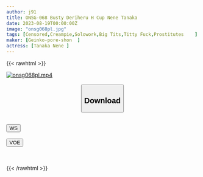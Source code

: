 ```yaml
---
author: j91
title: ONSG-068 Busty Deriheru H Cup Nene Tanaka
date: 2023-08-19T00:00:00Z
image: "onsg068pl.jpg"
tags: [Censored,Creampie,Solowork,Big Tits,Titty Fuck,Prostitutes	 ]
maker: [Geinko-pore-shon  ]
actress: [Tanaka Nene ]
---
```



{{< rawhtml >}}

<div class="video" data-videoid="wvpytita61jk">
    <a href="javascript:;">
        <img src="https://my.j91.asia/posts/onsg068pl/onsg068pl.jpg" width="WIDTH" height="HEIGHT" alt="onsg068pl.mp4" loading="lazy">
    </a>
</div>

<script type="text/javascript" src="https://j91.asia/asset/on-demand-ws.js"></script>

<br>
  <link rel="stylesheet" href="https://j91.asia/asset/bs5.css">
  
  <center>
  <button class="btn btn-primary" type="button" data-bs-toggle="collapse" data-bs-target=".multi-collapse" aria-expanded="false" aria-controls="multiCollapseExample1 multiCollapseExample2"><h2>Download</h2></button></center>
</p>
<div class="row">
  <div class="col">
    <div class="collapse multi-collapse" id="multiCollapseExample1">
      <div class="card card-body">
	      	      <br>
<div class="buttons">  
<a href="https://wolfstream.tv/wvpytita61jk"><button class="btn-hover color-3"><i class="fa fa-download"></i> WS</button></a></div>
    </div>
  </div>
</div>
  <div class="col">
    <div class="collapse multi-collapse" id="multiCollapseExample2">
      <div class="card card-body">
	      <br>
<div class="buttons">
    <a href="https://voe.sx/0bwt7wyicgux.html"><button class="btn-hover color-9"><i class="fa fa-download"></i> VOE</button></a></div>
<br><br>
      </div>
    </div>
  </div>
</div>

{{< /rawhtml >}}